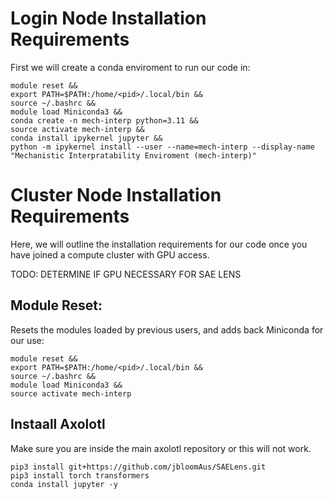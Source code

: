 # Login Node Installation Requirements
First we will create a conda enviroment to run our code in:
```
module reset &&
export PATH=$PATH:/home/<pid>/.local/bin &&
source ~/.bashrc &&
module load Miniconda3 &&
conda create -n mech-interp python=3.11 &&
source activate mech-interp &&
conda install ipykernel jupyter &&
python -m ipykernel install --user --name=mech-interp --display-name "Mechanistic Interpratability Enviroment (mech-interp)"
```

# Cluster Node Installation Requirements

Here, we will outline the installation requirements for our code once you have joined a compute cluster with GPU access.

TODO: DETERMINE IF GPU NECESSARY FOR SAE LENS

## Module Reset:
Resets the modules loaded by previous users, and adds back Miniconda for our use:
```
module reset &&
export PATH=$PATH:/home/<pid>/.local/bin &&
source ~/.bashrc &&
module load Miniconda3 &&
source activate mech-interp
```

## Instaall Axolotl
Make sure you are inside the main axolotl repository or this will not work.
```
pip3 install git+https://github.com/jbloomAus/SAELens.git
pip3 install torch transformers
conda install jupyter -y
```